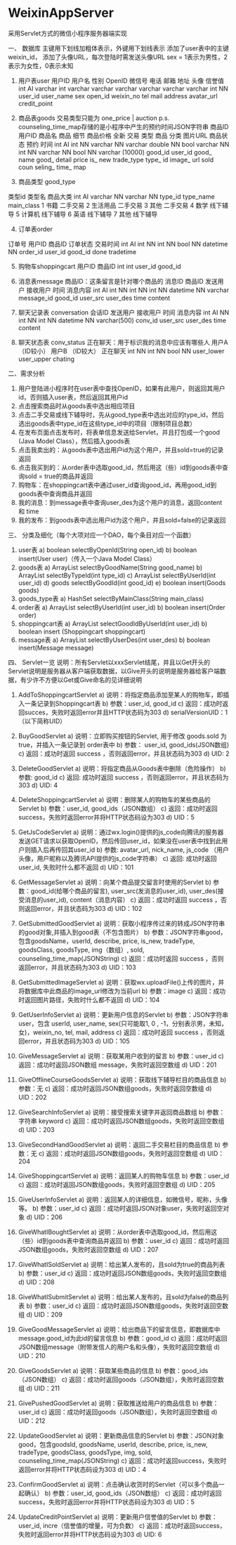 # WeixinAppServer
采用Servlet方式的微信小程序服务器端实现

一、	数据库
主键用下划线加粗体表示，外键用下划线表示
添加了user表中的主键weixin_id， 添加了头像URL，每次登陆时需发送头像URL
sex = 1表示为男性，2表示为女性，0表示未知
1.	用户表user
用户ID	用户名	性别	OpenID	微信号	电话	邮箱	地址	头像	信誉值
int AI	varchar	int	varchar	varchar	varchar	varchar	varchar	varchar	int NN
user_id	user_name	sex	open_id	weixin_no	tel	mail	address	avatar_url	credit_point


2.	商品表goods
交易类型只能为 one_price | auction
p.s. counseling_time_map存储的是小程序中产生的预约时间JSON字符串
商品ID	用户ID	商品名	商品
细节	商品价格	全新	交易
类型	商品
分类	图片URL	商品状态	预约
时间
int AI	int NN	varchar NN	varchar	double NN	bool	varchar NN	int
NN	varchar
NN	bool
NN	varchar
(10000)
good_id	user_id	good_
name	good_
detail	price	is_
new	trade_type	type_
id	image_
url	sold	coun
seling_
time_
map
	


3.	商品类型 good_type

类型id	类型名	商品大类
int AI	varchar NN	varchar NN
type_id	type_name	main_class
1	书籍	二手交易
2	生活用品	二手交易
3	其他	二手交易
4	数学	线下辅导
5	计算机	线下辅导
6	英语	线下辅导
7	其他	线下辅导

4.	订单表order

订单号	用户ID	商品ID	订单状态	交易时间
int AI	int NN	int NN	bool NN	datetime NN
order_id	user_id	good_id	done	tradetime

5.	购物车shoppingcart
用户ID	商品ID
int 	int
user_id	good_id

6.	消息表message
商品ID：这条留言是针对哪个商品的
消息ID	商品ID	发送用户	接收用户	时间	消息内容
int AI	int NN	int NN	int NN	datetime NN	varchar
message_id	good_id	user_src	user_des	time	content

7.	聊天记录表 conversation
会话ID	发送用户	接收用户	时间	消息内容
int AI NN	int NN	int NN	datetime NN	varchar(500)
conv_id	user_src	user_des	time	content

8.	聊天状态表 conv_status
正在聊天：用于标识我的消息中应该有哪些人
用户A
（ID较小）	用户B
（ID较大）	正在聊天
int NN	int NN	bool NN
user_lower	user_upper	chating

二、需求分析
1)	用户登陆进小程序时在user表中查找OpenID，如果有此用户，则返回其用户id，否则插入user表，然后返回其用户id
2)	点击搜索商品时从goods表中选出相应项目
3)	点击二手交易或线下辅导时，先从good_type表中选出对应的type_id，然后选出goods表中type_id在这些type_id中的项目（限制项目总数）
4)	在发布页面点击发布时，将表单信息发送给Servlet，并且打包成一个good (Java Model Class），然后插入goods表
5)	点击我卖出的：从goods表中选出用户id为这个用户，并且sold=true的记录返回
6)	点击我买到的：从order表中选取good_id，然后用这（些）id到goods表中查询sold = true的商品并返回
7)	购物车：在shoppingcart表中通过user_id查询good_id，再用good_id到goods表中查询商品并返回
8)	我的消息：到message表中查询user_des为这个用户的消息，返回content 和 time
9)	我的发布：到goods表中选出用户id为这个用户，并且sold=false的记录返回

三、	分类及细化（每个大项对应一个DAO，每个条目对应一个函数）
1.	user表
a)	boolean selectByOpenId(String open_id)
b)	boolean insert(User user)（传入一个Java Model Class）
2.	goods表
a)	ArrayList<Goods> selectByGoodName(String good_name)
b)	ArrayList<Goods> selectByTypeId(int type_id)
c)	ArrayList<Goods> selectByUserId(int user_id)
d)	goods selectByGoodId(int good_id)
e)	boolean insert(Goods goods)
3.	goods_type表
a)	HashSet<int> selectByMainClass(String main_class)
4.	order表
a)	ArrayList<Integer> selectByUserId(int user_id)
b)	boolean insert(Order order)
5.	shoppingcart表
a)	ArrayList<Integer> selectGoodIdByUserId(int user_id)
b)	boolean insert (Shoppingcart shoppingcart)
6.	message表
a)	ArrayList<String> selectByUserDes(int user_des)
b)	boolean insert(Message message)


四、	Servlet一览
说明：所有Servlet以xxxServlet结尾，并且以Get开头的Servlet说明是服务器从客户端获取数据，以Give开头的说明是服务器给客户端数据，有少许不方便以Get或Give命名的见详细说明

1.	AddToShoppingcartServlet
a)	说明：将指定商品添加至某人的购物车，即插入一条记录到Shoppingcart表
b)	参数：user_id, good_id
c)	返回：成功时返回succes，失败时返回error并且HTTP状态码为303
d)	serialVersionUID：1（以下简称UID）

2.	BuyGoodServlet
a)	说明：立即购买按钮的Servlet, 用于修改 goods.sold 为true，并插入一条记录到 order表中
b)	参数： user_id, good_ids(JSON数组)
c)	返回：成功时返回 success ，否则返回error，并且状态码为303
d)	UID: 2

3.	DeleteGoodServlet
a)	说明：将指定商品从Goods表中删除（危险操作）
b)	参数: good_id
c)	返回: 成功时返回 success ，否则返回error，并且状态码为303
d)	UID: 4

4.	DeleteShoppingcartServlet
a)	说明：删除某人的购物车的某些商品的Servlet
b)	参数：user_id, good_ids（JSON数组）
c)	返回：成功时返回success，失败时返回error并将HTTP状态码设为303
d)	UID：5

5.	GetJsCodeServlet
a)	说明：通过wx.login()提供的js_code向腾讯的服务器发送GET请求以获取OpenID，然后传回user_id，如果没在user表中找到此用户则插入后再传回其user_id
b)	参数: avatar_url, nick_name, js_code （用户头像，用户昵称以及腾讯API提供的js_code字符串）
c)	返回: 成功时返回user_id, 失败时什么都不返回
d)	UID：101

6.	GetMessageServlet
a)	说明：向某个商品提交留言时使用的Servlet
b)	参数：good_id(给哪个商品的留言), user_src(发消息的user_id), user_des(接受消息的user_id), content（消息内容）
c)	返回：成功时返回 success ，否则返回error，并且状态码为303
d)	UID：102

7.	GetSubmittedGoodServlet
a)	说明：获取小程序传过来的转成JSON字符串的good对象,并插入到good表（不包含图片）
b)	参数：JSON字符串good，包含goodsName，userId, describe, price, is_new, tradeType, goodsClass, goodsType, img（数组）, sold, counseling_time_map(JSONString)
c)	返回：成功时返回 success ，否则返回error，并且状态码为303
d)	UID：103

8.	GetSubmittedImageServlet
a)	说明：获取wx.uploadFile()上传的图片，并将数据库中此商品的image_url修改为当前url
b)	参数：image
c)	返回：成功时返回图片路径，失败时什么都不返回
d)	UID：104

9.	GetUserInfoServlet
a)	说明：更新用户信息的Servlet
b)	参数：JSON字符串user，包含 userId, user_name, sex(只可能取1, 0 , -1，分别表示男，未知，女)，weixin_no, tel, mail, address
c)	返回：成功时返回 success ，否则返回error，并且状态码为303
d)	UID：105

10.	GiveMessageServlet
a)	说明：获取某用户收到的留言
b)	参数：user_id
c)	返回：成功时返回JSON数组 message，失败时返回空数组
d)	UID：201

11.	GiveOfflineCourseGoodsServlet
a)	说明：获取线下辅导栏目的商品信息
b)	参数：无
c)	返回：成功时返回JSON数组goods，失败时返回空数组
d)	UID：202


12.	GiveSearchInfoServlet
a)	说明：接受搜索关键字并返回商品数组
b)	参数：字符串 keyword
c)	返回：成功时返回JSON数组goods，失败时返回空数组
d)	UID：203

13.	GiveSecondHandGoodServlet
a)	说明：返回二手交易栏目的商品信息
b)	参数：无
c)	返回：成功时返回JSON数组goods，失败时返回空数组
d)	UID：204

14.	GiveShoppingcartServlet
a)	说明：返回某人的购物车信息
b)	参数：user_id
c)	返回：成功时返回JSON数组goods，失败时返回空数组
d)	UID：205

15.	GiveUserInfoServlet
a)	说明：返回某人的详细信息，如微信号，昵称，头像等。
b)	参数：user_id
c)	返回：成功时返回JSON对象user，失败时返回空对象
d)	UID：206

16.	GiveWhatIBoughtServlet
a)	说明：从order表中选取good_id，然后用这（些）id到goods表中查询商品并返回
b)	参数：user_id
c)	返回：成功时返回JSON数组goods，失败时返回空数组
d)	UID：207

17.	GiveWhatISoldServlet
a)	说明：给出某人发布的，且sold为true的商品列表
b)	参数：user_id
c)	返回：成功时返回JSON数组goods，失败时返回空数组
d)	UID：208

18.	GiveWhatISubmitServlet
a)	说明：给出某人发布的，且sold为false的商品列表
b)	参数：user_id
c)	返回：成功时返回JSON数组goods，失败时返回空数组
d)	UID：209

19.	GiveGoodMessageServlet
a)	说明：给出商品下的留言信息，即数据库中message.good_id为此id的留言信息
b)	参数：good_id
c)	返回：成功时返回JSON数组message（附带发信人的用户名和头像），失败时返回空数组
d)	UID：210

20.	GiveGoodsServlet
a)	说明：获取某些商品的信息
b)	参数：good_ids（JSON数组）
c)	返回：成功时返回goods（JSON数组），失败时返回空数组
d)	UID：211


21.	GivePushedGoodServlet
a)	说明：获取推送给用户的商品信息 
b)	参数：user_id
c)	返回：成功时返回goods（JSON数组），失败时返回空数组
d)	UID：212

22.	UpdateGoodServlet
a)	说明：更新商品信息的Servlet
b)	参数：JSON对象 good，包含goodsId, goodsName, userId, describe, price, is_new, tradeType, goodsClass, goodsType, img, sold, counseling_time_map(JSONString)
c)	返回：成功时返回success，失败时返回error并将HTTP状态码设为303
d)	UID：4

23.	ConfirmGoodServlet
a)	说明：点击确认收货时的Servlet（可以多个商品一起确认）
b)	参数：user_id, good_ids（JSON数组）
c)	返回：成功时返回success，失败时返回error并将HTTP状态码设为303
d)	UID：5

24.	UpdateCreditPointServlet
a)	说明：更新用户信誉值的Servlet
b)	参数：user_id, incre（信誉值的增量，可为负数）
c)	返回：成功时返回success，失败时返回error并将HTTP状态码设为303
d)	UID: 6
